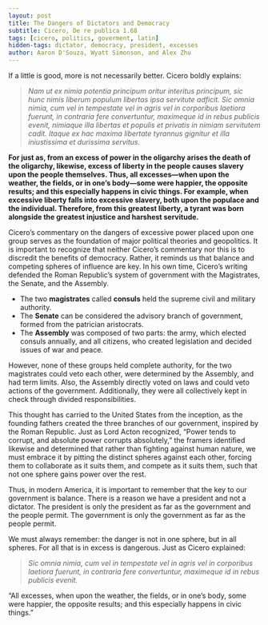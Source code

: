 ```yaml
---
layout: post
title: The Dangers of Dictators and Democracy
subtitle: Cicero, De re publica 1.68
tags: [cicero, politics, goverment, latin]
hidden-tags: dictator, democracy, president, excesses
author: Aaron D'Souza, Wyatt Simonson, and Alex Zhu
---
```


If a little is good, more is not necessarily better. Cicero boldly explains:

> *Nam ut ex nimia potentia principum oritur interitus principum, sic hunc nimis liberum populum libertas ipsa servitute adficit. Sic omnia nimia, cum vel in tempestate vel in agris vel in corporibus laetiora fuerunt, in contraria fere convertuntur, maximeque id in rebus publicis evenit, nimiaque illa libertas et populis et privatis in nimiam servitutem cadit. Itaque ex hac maxima libertate tyrannus gignitur et illa iniustissima et durissima servitus.*

**For just as, from an excess of power in the oligarchy arises the death of the oligarchy, likewise, excess of liberty in the people causes slavery upon the people themselves. Thus, all excesses—when upon the weather, the fields, or in one’s body—some were happier, the opposite results; and this especially happens in civic things. For example, when excessive liberty falls into excessive slavery, both upon the populace and the individual. Therefore, from this greatest liberty, a tyrant was born alongside the greatest injustice and harshest servitude.**

Cicero’s commentary on the dangers of excessive power placed upon one group serves as the foundation of major political theories and geopolitics. It is important to recognize that neither Cicero’s commentary nor this is to discredit the benefits of democracy. Rather, it reminds us that balance and competing spheres of influence are key. In his own time, Cicero’s writing defended the Roman Republic’s system of government with the Magistrates, the Senate, and the Assembly.

- The two **magistrates** called **consuls** held the supreme civil and military authority.
- The **Senate** can be considered the advisory branch of government, formed from the patrician aristocrats.
- The **Assembly** was composed of two parts: the army, which elected consuls annually, and all citizens, who created legislation and decided issues of war and peace.

However, none of these groups held complete authority, for the two magistrates could veto each other, were determined by the Assembly, and had term limits. Also, the Assembly directly voted on laws and could veto actions of the government. Additionally, they were all collectively kept in check through divided responsibilities.

This thought has carried to the United States from the inception, as the founding fathers created the three branches of our government, inspired by the Roman Republic. Just as Lord Acton recognized, “Power tends to corrupt, and absolute power corrupts absolutely,” the framers identified likewise and determined that rather than fighting against human nature, we must embrace it by pitting the distinct spheres against each other, forcing them to collaborate as it suits them, and compete as it suits them, such that not one sphere gains power over the rest.

Thus, in modern America, it is important to remember that the key to our government is balance. There is a reason we have a president and not a dictator. The president is only the president as far as the government and the people permit. The government is only the government as far as the people permit.

We must always remember: the danger is not in one sphere, but in all spheres. For all that is in excess is dangerous. Just as Cicero explained:

> *Sic omnia nimia, cum vel in tempestate vel in agris vel in corporibus laetiora fuerunt, in contraria fere convertuntur, maximeque id in rebus publicis evenit.*

“All excesses, when upon the weather, the fields, or in one’s body, some were happier, the opposite results; and this especially happens in civic things.”
